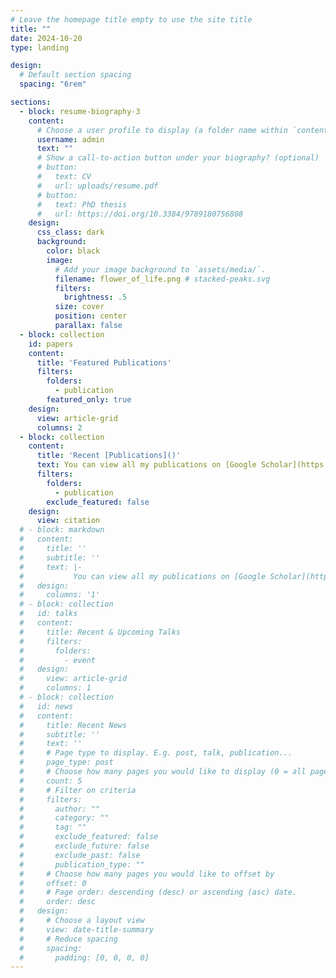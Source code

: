 ```yaml
---
# Leave the homepage title empty to use the site title
title: ""
date: 2024-10-20
type: landing

design:
  # Default section spacing
  spacing: "6rem"

sections:
  - block: resume-biography-3
    content:
      # Choose a user profile to display (a folder name within `content/authors/`)
      username: admin
      text: ""
      # Show a call-to-action button under your biography? (optional)
      # button:
      #   text: CV
      #   url: uploads/resume.pdf
      # button:
      #   text: PhD thesis
      #   url: https://doi.org/10.3384/9789180756808
    design:
      css_class: dark
      background:
        color: black
        image:
          # Add your image background to `assets/media/`.
          filename: flower_of_life.png # stacked-peaks.svg
          filters:
            brightness: .5
          size: cover
          position: center
          parallax: false
  - block: collection
    id: papers
    content:
      title: 'Featured Publications'
      filters:
        folders:
          - publication
        featured_only: true
    design:
      view: article-grid
      columns: 2
  - block: collection
    content:
      title: 'Recent [Publications]()'
      text: You can view all my publications on [Google Scholar](https://scholar.google.com/citations?user=RhThiI8AAAAJ&hl=en).
      filters:
        folders:
          - publication
        exclude_featured: false
    design:
      view: citation
  # - block: markdown
  #   content:
  #     title: ''
  #     subtitle: ''
  #     text: |-
  #           You can view all my publications on [Google Scholar](https://scholar.google.com/citations?user=RhThiI8AAAAJ&hl=en).
  #   design:
  #     columns: '1'
  # - block: collection
  #   id: talks
  #   content:
  #     title: Recent & Upcoming Talks
  #     filters:
  #       folders:
  #         - event
  #   design:
  #     view: article-grid
  #     columns: 1
  # - block: collection
  #   id: news
  #   content:
  #     title: Recent News
  #     subtitle: ''
  #     text: ''
  #     # Page type to display. E.g. post, talk, publication...
  #     page_type: post
  #     # Choose how many pages you would like to display (0 = all pages)
  #     count: 5
  #     # Filter on criteria
  #     filters:
  #       author: ""
  #       category: ""
  #       tag: ""
  #       exclude_featured: false
  #       exclude_future: false
  #       exclude_past: false
  #       publication_type: ""
  #     # Choose how many pages you would like to offset by
  #     offset: 0
  #     # Page order: descending (desc) or ascending (asc) date.
  #     order: desc
  #   design:
  #     # Choose a layout view
  #     view: date-title-summary
  #     # Reduce spacing
  #     spacing:
  #       padding: [0, 0, 0, 0]
---
```

